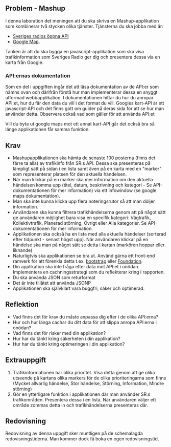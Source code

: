 <h2>Problem - Mashup</h2>

<p>I denna laboration det meningen att du ska skriva en Mashup-applikation som kombinerar två stycken olika tjänster. Tjänsterna du ska jobba med är:</p>

<ul>
<li><a href="http://sverigesradio.se/api/documentation/v2/index.html">Sveriges radios öppna API</a> </li>
<li><a href="https://developers.google.com/maps/documentation/javascript/tutorial">Google Map</a>. </li>
</ul>

<p>Tanken är att du ska bygga en javascript-applikation som ska visa trafikinformation som Sveriges Radio ger dig och presentera dessa via en karta från Google.</p>

<h3>API:ernas dokumentation</h3>

<p>Som en del i uppgiften ingår det att läsa dokumentation av de API:er som nämns ovan och därifrån förstå hur man implementerar dessa en snyggt utformad webbapplikation. I dokumentationen hittar du hur du anropar API:et, hur du får den data du vill i det format du vill. Googles kart-API är ett javascript-API och det finns gott om guider på deras sida för att se hur man använder detta. Observera också vad som gäller för att använda API:et</p>

<p>Vill du byta ut google maps mot ett annat kart-API går det också bra så länge applikationen får samma funktion.</p>

<h2>Krav</h2>

<ul>
<li>Mashupapplikationen ska hämta de senaste 100 posterna (finns det färre ta alla) av trafikinfo från SR:s API. Dessa ska presenteras på lämpligt sätt på sidan i en lista samt även på en karta med en "marker" som representerar platsen för den aktuella händelsen. </li>
<li>När man klickar på en marker ska mer information om den aktuella händelsen komma upp (titel, datum, beskrivning och kategori - Se API-dokumentationen för mer information) via ett infowindow (se google maps dokumentation). </li>
<li>Man ska inte kunna klicka upp flera noteringsrutor så att man döljer information.</li>
<li>Användaren ska kunna filtrera trafikhändelserna genom att på något sätt ge användaren möjlighet bara visa en specifik kategori: Vägtrafik, Kollektivtrafik, Planerad störning, Övrigt eller Alla kategorier. Se API-dokumentationen för mer information.</li>
<li>Applikationen ska också ha en lista med alla aktuella händelser (sorterad efter tidpunkt - senast högst upp). När användaren klickar på en händelse ska man på något sätt se detta i kartan (markören hoppar eller liknande)</li>
<li>Naturligtvis ska applikationen se bra ut. Använd gärna ett front-end ramverk för att förenkla detta t.ex. <a href="http://getbootstrap.com/">bootstrap</a> eller <a href="http://foundation.zurb.com/">Foundation</a>.</li>
<li>Din applikation ska inte fråga efter data mot API:et i onödan. Implementera en cachningsstrategi som du reflekterar kring i rapporten. </li>
<li>Du ska använda JSON som returformat</li>
<li>Det är inte tillåtet att använda JSONP</li>
<li>Applikationen ska självklart vara buggfri, säker och optimerad.</li>
</ul>

<h2>Reflektion</h2>

<ul>
<li>Vad finns det för krav du måste anpassa dig efter i de olika API:erna?</li>
<li>Hur och hur länga cachar du ditt data för att slippa anropa API:erna i onödan?</li>
<li>Vad finns det för risker med din applikation?</li>
<li>Hur har du tänkt kring säkerheten i din applikation?</li>
<li>Hur har du tänkt kring optimeringen i din applikation?</li>
</ul>

<h2>Extrauppgift</h2>

<ol>
<li>Trafikinformationen har olika prioritet. Visa detta genom att ge olika utseende på kartans olika markers för de olika prioriteringarna som finns (Mycket allvarlig händelse, Stor händelse, Störning, Information, Mindre störning)</li>
<li>Gör en ytterligare funktion i applikationen där man använder SR.s trafikområden. Presentera dessa i en lista. När användaren väljer ett område zommas detta in och trafikhändelserna presenteras där.</li>
</ol>

<h2>Redovisning</h2>

<p>Redovisning av denna uppgift sker muntligen på de schemalagda redovisningstiderna. Man kommer dock få boka en egen redovisningstid.</p>